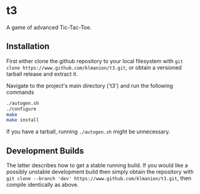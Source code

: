 # t3
A game of advanced Tic-Tac-Toe.

## Installation
First either clone the github repository to your local filesystem with `git clone https://www.github.com/klmanion/t3.git`,
or obtain a versioned tarball release and extract it.

Navigate to the project's main directory ('t3') and run the following commands
```bash
./autogen.sh
./configure
make
make install
```

If you have a tarball, running `./autogen.sh` might be unnecessary.

## Development Builds
The latter describes how to get a stable running build.  If you would like a possibly unstable development build then simply obtain the repository with `git clone --branch 'dev' https://www.github.com/klmanion/t3.git`, then compile identically as above.
